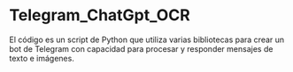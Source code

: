 # Telegram_ChatGpt_OCR
El código es un script de Python que utiliza varias bibliotecas para crear un bot de Telegram con capacidad para procesar y responder mensajes de texto e imágenes.
